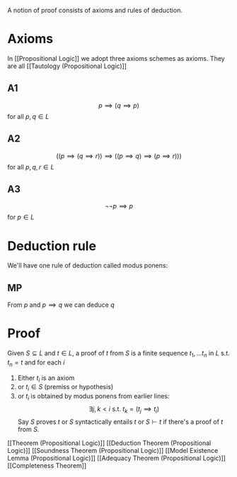 A notion of proof consists of axioms and rules of deduction.
# Axioms
In [[Propositional Logic]] we adopt three axioms schemes
as axioms. They are all [[Tautology (Propositional Logic)]]
## A1
$$
 p \implies(q \implies p)
$$
for all $p,q \in L$
## A2
$$
((p \implies(q\implies r))\implies((p \implies q)\implies(p \implies r)))
$$
for all $p,q,r\in L$
## A3
$$
\neg \neg p \implies p
$$
for $p \in L$
# Deduction rule
We'll have one rule of deduction called modus ponens:
## MP
From $p$ and $p \implies q$ we can deduce $q$ 

# Proof
Given $S\subseteq L$ and $t\in L$, a proof of $t$ from $S$ is a finite sequence $t_{1},\dots t_{n}$ in $L$ s.t. $t_{n}=t$ and for each $i$ 
1. Either $t_{i}$ is an axiom
2. or $t_{i}\in S$ (premiss or hypothesis)
3. or $t_{i}$ is obtained by modus ponens from earlier lines:
$$
\exists j,k<i \text{ s.t. } t_{k}=(t_{j}\implies t_{i})
$$
Say $S$ proves $t$ or $S$ syntactically entails $t$ or $S\vdash t$
if there's a proof of $t$ from $S$. 

[[Theorem (Propositional Logic)]]
[[Deduction Theorem (Propositional Logic)]]
[[Soundness Theorem (Propositional Logic)]]
[[Model Existence Lemma (Propositional Logic)]]
[[Adequacy Theorem (Propositional Logic)]]
[[Completeness Theorem]]